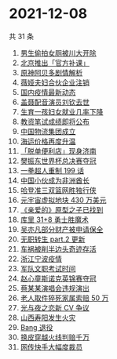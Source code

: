# 2021-12-08

共 31 条

<!-- BEGIN ZHIHUSEARCH -->
<!-- 最后更新时间 Wed Dec 08 2021 13:09:09 GMT+0800 (China Standard Time) -->
1. [男生偷拍女厕被川大开除](https://www.zhihu.com/search?q=四川大学偷拍)
1. [北京推出「官方补课」](https://www.zhihu.com/search?q=北京官方补课)
1. [原神阿贝多剧情解析](https://www.zhihu.com/search?q=原神)
1. [薇娅夫妇合伙企业注销](https://www.zhihu.com/search?q=薇娅)
1. [国内疫情最新动态](https://www.zhihu.com/search?q=疫情)
1. [盖聂配音演员刘钦去世](https://www.zhihu.com/search?q=刘钦去世)
1. [生育一孩妇女就业几率下降](https://www.zhihu.com/search?q=妇女就业率)
1. [教资笔试成绩即将公布](https://www.zhihu.com/search?q=教资笔试成绩)
1. [中国物流集团成立](https://www.zhihu.com/search?q=中国物流集团)
1. [海运价格再度升温](https://www.zhihu.com/search?q=海运)
1. [「脱单便利店」现身济南](https://www.zhihu.com/search?q=脱单便利店)
1. [樊振东世界杯总决赛夺冠](https://www.zhihu.com/search?q=樊振东)
1. [一拳超人重制 199 话](https://www.zhihu.com/search?q=一拳超人)
1. [中国小伙成为非洲酋长](https://www.zhihu.com/search?q=非洲酋长)
1. [哈登准三双篮网胜独行侠](https://www.zhihu.com/search?q=篮网)
1. [元宇宙虚拟地块 430 万美元](https://www.zhihu.com/search?q=元宇宙虚拟地块)
1. [《亲爱的》原型之子已找到](https://www.zhihu.com/search?q=孙海洋儿子)
1. [库里 31+8 勇士胜魔术](https://www.zhihu.com/search?q=勇士)
1. [吴亦凡部分财产被申请保全](https://www.zhihu.com/search?q=吴亦凡资产)
1. [无职转生 part.2 更新](https://www.zhihu.com/search?q=无职转生)
1. [车祸被削半边头奇迹存活](https://www.zhihu.com/search?q=女子车祸)
1. [浙江宁波疫情](https://www.zhihu.com/search?q=宁波)
1. [军队文职考试时间](https://www.zhihu.com/search?q=军队文职考试)
1. [赵心童斯诺克英锦赛夺冠](https://www.zhihu.com/search?q=赵心童)
1. [蔡某某演唱会违规演出](https://www.zhihu.com/search?q=蔡某某)
1. [老人取件猝死家属索赔 50 万](https://www.zhihu.com/search?q=老人取件猝死)
1. [光与夜之恋新 CV 争议](https://www.zhihu.com/search?q=光与夜之恋)
1. [山西寿阳发生火灾](https://www.zhihu.com/search?q=寿阳火灾)
1. [Bang 退役](https://www.zhihu.com/search?q=Bang)
1. [换皮穿越火线判赔千万](https://www.zhihu.com/search?q=穿越火线)
1. [网传快手大幅度裁员](https://www.zhihu.com/search?q=快手)
<!-- END ZHIHUSEARCH -->
